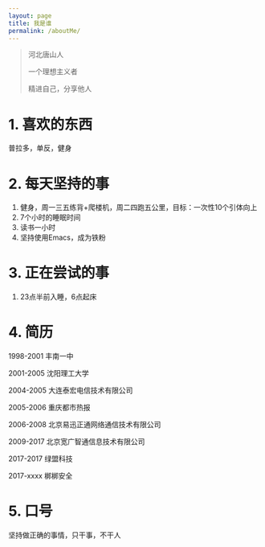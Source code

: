 ```yaml
---
layout: page
title: 我是谁
permalink: /aboutMe/
---
```



> 河北唐山人
>
> 一个理想主义者
>
> 精进自己，分享他人

# 1. 喜欢的东西
普拉多，单反，健身

# 2. 每天坚持的事

1. 健身，周一三五练背+爬楼机，周二四跑五公里，目标：一次性10个引体向上
2. 7个小时的睡眠时间
3. 读书一小时
4. 坚持使用Emacs，成为铁粉

# 3. 正在尝试的事

1. 23点半前入睡，6点起床

# 4. 简历

1998-2001 丰南一中

2001-2005 沈阳理工大学

2004-2005 大连泰宏电信技术有限公司

2005-2006 重庆都市热报

2006-2008 北京易迅正通网络通信技术有限公司

2009-2017 北京宽广智通信息技术有限公司

2017-2017 绿盟科技

2017-xxxx 梆梆安全

# 5. 口号
坚持做正确的事情，只干事，不干人
